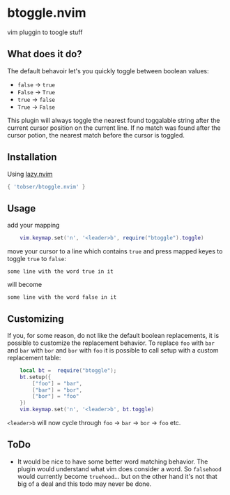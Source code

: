 # btoggle.nvim
vim pluggin to toogle stuff

## What does it do?
The default behavoir let's you quickly toggle between boolean values:
* `false` -> `true`
* `False` -> `True`
* `true` -> `false`
* `True` -> `False`

This plugin will always toggle the nearest found toggalable string after the current cursor position on the current line.
If no match was found after the cursor potion, the nearest match before the cursor is toggled.

## Installation
Using [lazy.nvim](https://github.com/folke/lazy.nvim)
``` lua 
{ 'tobser/btoggle.nvim' }
```

## Usage

add your mapping
```lua
    vim.keymap.set('n', '<leader>b', require("btoggle").toggle)
```

move your cursor to a line which contains `true` and press mapped keyes to toggle `true` to `false`:

    some line with the word true in it
will become

    some line with the word false in it

## Customizing

If you, for some reason, do not like the default boolean replacements, it is possible to customize the replacement behavior.
To replace `foo` with `bar` and `bar` with `bor` and `bor` with `foo` it is possible to call setup with a custom replacement table:

```lua
    local bt =  require("btoggle");
    bt.setup({
        ["foo"] = "bar",
        ["bar"] = "bor",
        ["bor"] = "foo"
    })
    vim.keymap.set('n', '<leader>b', bt.toggle)
```

`<leader>b` will now cycle through `foo` &rarr; `bar` &rarr; `bor` &rarr; `foo` etc. 

## ToDo
 * It would be nice to have some better word matching behavior. The plugin would understand what vim does consider a word. So `falsehood` would currently become `truehood`... but on the other hand it's not that big of a deal and this todo may never be done.
